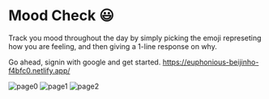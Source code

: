 # Mood Check 😃

Track you mood throughout the day by simply picking the emoji represeting how you are feeling, and then giving a 1-line response on why.

Go ahead, signin with google and get started. https://euphonious-beijinho-f4bfc0.netlify.app/

![page0](https://user-images.githubusercontent.com/87081585/219526056-00b69c52-ebb1-402a-824e-3a426ead3348.png)
![page1](https://user-images.githubusercontent.com/87081585/219526065-0a6813ea-a159-4e67-a4fd-f4e0b830afeb.png)
![page2](https://user-images.githubusercontent.com/87081585/219526069-ccc127b0-370a-44db-a5ec-50c7bbf960b0.png)
